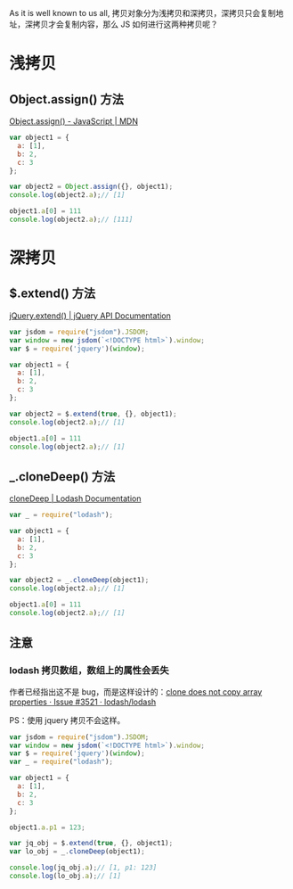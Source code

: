 As it is well known to us all, 拷贝对象分为浅拷贝和深拷贝，深拷贝只会复制地址，深拷贝才会复制内容，那么 JS 如何进行这两种拷贝呢？

# 浅拷贝

## Object.assign() 方法

[Object.assign() - JavaScript | MDN](https://developer.mozilla.org/zh-CN/docs/Web/JavaScript/Reference/Global_Objects/Object/assign)

```js
var object1 = {
  a: [1],
  b: 2,
  c: 3
};

var object2 = Object.assign({}, object1);
console.log(object2.a);// [1]

object1.a[0] = 111
console.log(object2.a);// [111]
```

# 深拷贝

## $.extend() 方法

[jQuery.extend() | jQuery API Documentation](https://api.jquery.com/jQuery.extend/)

```js
var jsdom = require("jsdom").JSDOM;
var window = new jsdom(`<!DOCTYPE html>`).window;
var $ = require('jquery')(window);

var object1 = {
  a: [1],
  b: 2,
  c: 3
};

var object2 = $.extend(true, {}, object1);
console.log(object2.a);// [1]

object1.a[0] = 111
console.log(object2.a);// [1]
```

## \_.cloneDeep() 方法

[cloneDeep | Lodash Documentation](https://lodash.com/docs/4.17.11#cloneDeep)

```js
var _ = require("lodash");

var object1 = {
  a: [1],
  b: 2,
  c: 3
};

var object2 = _.cloneDeep(object1);
console.log(object2.a);// [1]

object1.a[0] = 111
console.log(object2.a);// [1]
```

## 注意

### lodash 拷贝数组，数组上的属性会丢失

作者已经指出这不是 bug，而是这样设计的：[clone does not copy array properties · Issue #3521 · lodash/lodash](https://github.com/lodash/lodash/issues/3521)

PS：使用 jquery 拷贝不会这样。

```js
var jsdom = require("jsdom").JSDOM;
var window = new jsdom(`<!DOCTYPE html>`).window;
var $ = require('jquery')(window);
var _ = require("lodash");

var object1 = {
  a: [1],
  b: 2,
  c: 3
};

object1.a.p1 = 123;

var jq_obj = $.extend(true, {}, object1);
var lo_obj = _.cloneDeep(object1);

console.log(jq_obj.a);// [1, p1: 123]
console.log(lo_obj.a);// [1]
```
